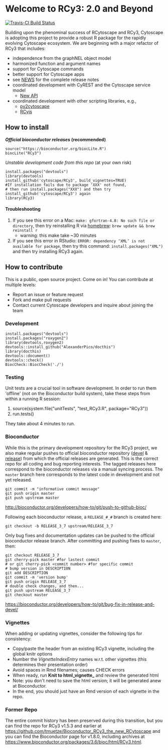 # Welcome to RCy3: 2.0 and Beyond
[![Travis-CI Build Status](https://travis-ci.org/cytoscape/RCy3.svg?branch=master)](https://travis-ci.org/cytoscape/RCy3)

Building upon the phenominal success of RCytoscape and RCy3, Cytoscape is adopting 
this project to provide a robust R package for the rapidly evolving Cytoscape 
ecosystem. We are beginning with a major refactor of RCy3 that includes:

* independence from the graphNEL object model
* harmonized function and argument names
* support for Cytoscape commands
* better support for Cytoscape apps
* see [NEWS](NEWS) for the complete release notes
* coordinated development with CyREST and the Cytoscape service model
  * [New API](https://github.com/cytoscape/cyREST/issues?utf8=✓&q=milestone%3A*+label%3A%22new+API%22+is%3A*)
* coordinated development with other scripting libraries, e.g., 
  * [py2cytoscape](https://github.com/cytoscape/py2cytoscape)
  * [RCyjs](http://bioconductor.org/packages/release/bioc/html/RCyjs.html)

## How to install
**_Official bioconductor releases_ (recommended)**
```
source("https://bioconductor.org/biocLite.R")
biocLite("RCy3")
```

_Unstable development code from this repo_ (at your own risk)
```
install.packages("devtools")
library(devtools)
install_github('cytoscape/RCy3', build_vignettes=TRUE)
#If installation fails due to package 'XXX' not found,
# then run install.packages("XXX") and then try install_github('cytoscape/RCy3') again
library(RCy3)
```

#### Troubleshooting
1. If you see this error on a Mac: ```make: gfortran-4.8: No such file or directory```, then try reinstalling R via [homebrew](https://brew.sh/): ```brew update && brew reinstall r```
   * warning: this make take ~30 minutes
2. If you see this error in RStudio: ```ERROR: dependency ‘XML’ is not available for package```, then try this command: ```install.packages("XML")``` and then try installing RCy3 again.

## How to contribute
This is a public, open source project. Come on in! You can contribute at multiple levels:

* Report an issue or feature request
* Fork and make pull requests
* Contact current Cytoscape developers and inquire about joining the team

### Development
```
install.packages("devtools")
install.packages("roxygen2") 
library(devtools,roxygen2)
devtools::install_github("AlexanderPico/docthis")
library(docthis)
devtools::document()
devtools::check()
BiocCheck::BiocCheck('./')
```

### Testing
Unit tests are a crucial tool in software development.
In order to run them 'offline' (not on the Bioconductor build system),
take these steps from within a running R session:

  1) source(system.file("unitTests", "test_RCy3.R", package="RCy3"))
  2) run.tests()

They take about 4 minutes to run.

### Bioconductor
While this is the primary development repository for the RCy3 project, we also make regular pushes to official bioconductor repository ([devel](http://bioconductor.org/packages/devel/bioc/html/RCy3.html) & [release](http://bioconductor.org/packages/release/bioc/html/RCy3.html)) from which the official releases are generated. This is the correct repo for all coding and bug reporting interests. The tagged releases here correspond to the bioconductor releases via a manual syncing process. The `master` branch here corresponds to the latest code in development and not yet released. 

```
git commit -m "informative commit message"
git push origin master
git push upstream master
```
http://bioconductor.org/developers/how-to/git/push-to-github-bioc/

Following each bioconductor release, a `RELEASE_#_#` branch is created here:

```
git checkout -b RELEASE_3_7 upstream/RELEASE_3_7
```

Only bug fixes and documentation updates can be pushed to the official bioconductor release branch. After committing and pushing fixes to `master`, then:

```
git checkout RELEASE_3_7
git cherry-pick master #for lastest commit
# or git cherry-pick <commit number> #for specific commit
# bump version in DESCRIPTION
git add DESCRIPTION
git commit -m 'version bump'
git push origin RELEASE_3_7
# double check changes, and then...
git push upstream RELEASE_3_7
git checkout master
```

https://bioconductor.org/developers/how-to/git/bug-fix-in-release-and-devel/

### Vignettes
When adding or updating vignettes, consider the following tips for consistency:
* Copy/paste the header from an existing RCy3 vignette, including the global knitr options
* Number the *VignetteIndexEntry* names w.r.t. other vignettes (this determines their presentation order)
* Avoid spaces in Rmd filenames; causes CHECK errors
* When ready, run **Knit to html_vignette_** and review the generated html
* Note: you don't need to save the html version; it will be generated anew at Bioconductor.
* In the end, you should just have an Rmd version of each vignette in the repo.

### Former Repo
The entire commit history has been preserved during this transition, but you can find the repo for RCy3 v1.5.3 and earlier
at https://github.com/tmuetze/Bioconductor_RCy3_the_new_RCytoscape and you can find the Bioconductor
page for v1.8.0, including archives at https://www.bioconductor.org/packages/3.6/bioc/html/RCy3.html.
